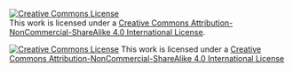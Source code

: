 <a rel="license" href="http://creativecommons.org/licenses/by-nc-sa/4.0/"><img alt="Creative Commons License" style="border-width:0" src="https://i.creativecommons.org/l/by-nc-sa/4.0/88x31.png" /></a><br />This work is licensed under a <a rel="license" href="http://creativecommons.org/licenses/by-nc-sa/4.0/">Creative Commons Attribution-NonCommercial-ShareAlike 4.0 International License</a>.

[![Creative Commons License][2]][1]
This work is licensed under a [Creative Commons Attribution-NonCommercial-ShareAlike 4.0 International License][1]

[1]: http://creativecommons.org/licenses/by-nc-sa/4.0/
[2]: https://i.creativecommons.org/l/by-nc-sa/4.0/88x31.png
